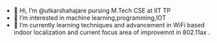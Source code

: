 - 👋 Hi, I’m @utkarshahajare pursing M.Tech CSE at IIT TP
- 👀 I’m interested in machine learning,programming,IOT
- 🌱 I’m currently learning techniques and advancement in WiFi based indoor localization and current focus area of improvemnt in 802.11ax .
 
<!---
utkarshahajare/utkarshahajare is a ✨ special ✨ repository because its `README.md` (this file) appears on your GitHub profile.
You can click the Preview link to take a look at your changes.
--->
